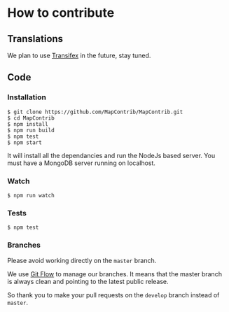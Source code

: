 # How to contribute


## Translations

We plan to use [Transifex](http://www.transifex.com) in the future, stay tuned.


## Code

### Installation

    $ git clone https://github.com/MapContrib/MapContrib.git
    $ cd MapContrib
    $ npm install
    $ npm run build
    $ npm test
    $ npm start

It will install all the dependancies and run the NodeJs based server.
You must have a MongoDB server running on localhost.


### Watch

    $ npm run watch


### Tests

    $ npm test


### Branches

Please avoid working directly on the `master` branch.

We use [Git Flow](https://github.com/nvie/gitflow) to manage our branches. It means that the master branch is always clean and pointing to the latest public release.

So thank you to make your pull requests on the `develop` branch instead of `master`.
